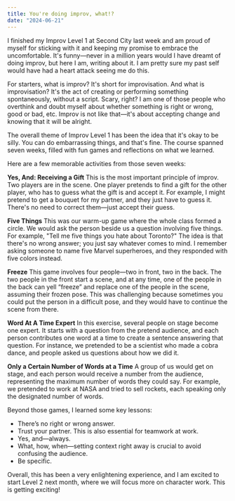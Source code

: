 ```yaml
---
title: You're doing improv, what!?
date: "2024-06-21"
---
```


I finished my Improv Level 1 at Second City last week and am proud of myself for sticking with it and keeping my promise to embrace the uncomfortable. It's funny—never in a million years would I have dreamt of doing improv, but here I am, writing about it. I am pretty sure my past self would have had a heart attack seeing me do this.

For starters, what is improv? It's short for improvisation. And what is improvisation? It's the act of creating or performing something spontaneously, without a script. Scary, right? I am one of those people who overthink and doubt myself about whether something is right or wrong, good or bad, etc. Improv is not like that—it's about accepting change and knowing that it will be alright.

The overall theme of Improv Level 1 has been the idea that it's okay to be silly. You can do embarrassing things, and that's fine. The course spanned seven weeks, filled with fun games and reflections on what we learned.

Here are a few memorable activities from those seven weeks:

**Yes, And: Receiving a Gift**
This is the most important principle of improv. Two players are in the scene. One player pretends to find a gift for the other player, who has to guess what the gift is and accept it. For example, I might pretend to get a bouquet for my partner, and they just have to guess it. There's no need to correct them—just accept their guess.

**Five Things**
This was our warm-up game where the whole class formed a circle. We would ask the person beside us a question involving five things. For example, "Tell me five things you hate about Toronto?" The idea is that there's no wrong answer; you just say whatever comes to mind. I remember asking someone to name five Marvel superheroes, and they responded with five colors instead.

**Freeze**
This game involves four people—two in front, two in the back. The two people in the front start a scene, and at any time, one of the people in the back can yell “freeze” and replace one of the people in the scene, assuming their frozen pose. This was challenging because sometimes you could put the person in a difficult pose, and they would have to continue the scene from there.

**Word At A Time Expert**
In this exercise, several people on stage become one expert. It starts with a question from the pretend audience, and each person contributes one word at a time to create a sentence answering that question. For instance, we pretended to be a scientist who made a cobra dance, and people asked us questions about how we did it.

**Only a Certain Number of Words at a Time**
A group of us would get on stage, and each person would receive a number from the audience, representing the maximum number of words they could say. For example, we pretended to work at NASA and tried to sell rockets, each speaking only the designated number of words.

Beyond those games, I learned some key lessons:

- There’s no right or wrong answer.
- Trust your partner. This is also essential for teamwork at work.
- Yes, and—always.
- What, how, when—setting context right away is crucial to avoid confusing the audience.
- Be specific.

Overall, this has been a very enlightening experience, and I am excited to start Level 2 next month, where we will focus more on character work. This is getting exciting!

